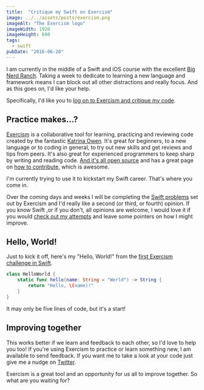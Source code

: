 ```yaml
---
title:  "Critique my Swift on Exercism"
image: ../../assets/posts/exercism.png
imageAlt: "The Exercism logo"
imageWidth: 1920
imageHeight: 600
tags:
  - swift
pubDate: "2016-06-20"
---
```


I am currently in the middle of a Swift and iOS course with the excellent [Big Nerd Ranch](https://training.bignerdranch.com/classes/ios-essentials-with-swift). Taking a week to dedicate to learning a new language and framework means I can block out all other distractions and really focus. And as this goes on, I'd like your help.

Specifically, I'd like you to [log on to Exercism and critique my code](http://exercism.io/profiles/philnash/748b8c235ed14663b82271f6b6e0a3e3).

## Practice makes&hellip;?

[Exercism](http://exercism.io/) is a collaborative tool for learning, practicing and reviewing code created by the fantastic [Katrina Owen](https://twitter.com/kytrinyx). It's great for beginners, to a new language or to coding in general, to try out new skills and get reviews and tips from peers. It's also great for experienced programmers to keep sharp by writing and reading code. [And it's all open source](https://github.com/exercism) and has a great page on [how to contribute](http://exercism.io/contribute), which is awesome.

I'm currently trying to use it to kickstart my Swift career. That's where you come in.

Over the coming days and weeks I will be completing the [Swift problems](http://exercism.io/languages/swift) set out by Exercism and I'd really like a second (or third, or fourth) opinion. If you know Swift ,or if you don't, all opinions are welcome, I would love it if you would [check out my attempts](http://exercism.io/profiles/philnash/748b8c235ed14663b82271f6b6e0a3e3) and leave some pointers on how I might improve.

## Hello, World!

Just to kick it off, here's my "Hello, World!" from the [first Exercism challenge in Swift](http://exercism.io/exercises/swift/hello-world/readme).

```swift
class HelloWorld {
    static func hello(name: String = "World") -> String {
        return "Hello, \(name)!"
    }
}
```

It may only be five lines of code, but it's a start!

## Improving together

This works better if we learn and feedback to each other, so I'd love to help you too! If you're using Exercism to practice or learn something new, I am available to send feedback. If you want me to take a look at your code just give me a nudge on [Twitter](https://twitter.com/philnash).

Exercism is a great tool and an opportunity for us all to improve together. So what are you waiting for?
